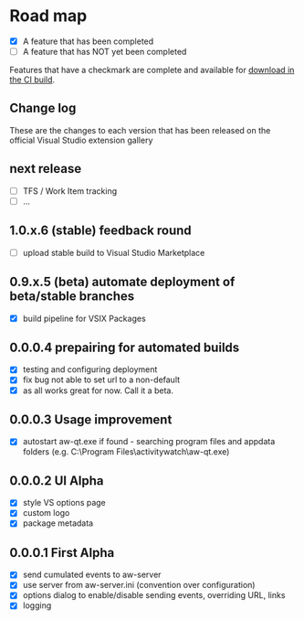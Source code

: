 # Road map

- [x] A feature that has been completed
- [ ] A feature that has NOT yet been completed

Features that have a checkmark are complete and available for
[download in the CI build](http://vsixgallery.com/extension/ActivityWatchVS.ea6d1160-0387-4c74-9caf-1f9fcabf5ea5/).

## Change log

These are the changes to each version that has been released
on the official Visual Studio extension gallery

## next release

- [ ] TFS / Work Item tracking
- [ ] ...

## 1.0.x.6 (stable) feedback round

- [ ] upload stable build to Visual Studio Marketplace

## 0.9.x.5 (beta) automate deployment of beta/stable branches

- [x] build pipeline for VSIX Packages

## 0.0.0.4 prepairing for automated builds

- [x] testing and configuring deployment
- [x] fix bug not able to set url to a non-default
- [x] as all works great for now. Call it a beta.

## 0.0.0.3 Usage improvement

- [x] autostart aw-qt.exe if found - searching program files and appdata folders 
  (e.g. C:\Program Files\activitywatch\aw-qt.exe)

## 0.0.0.2 UI Alpha

- [x] style VS options page
- [x] custom logo
- [x] package metadata

## 0.0.0.1 First Alpha

- [x] send cumulated events to aw-server
- [x] use server from aw-server.ini (convention over configuration)
- [x] options dialog to enable/disable sending events, overriding URL, links
- [x] logging
